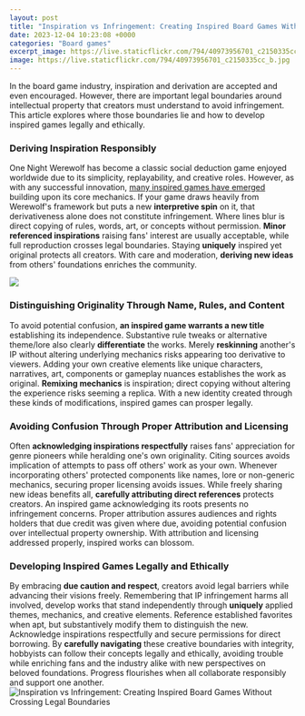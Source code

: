 ```yaml
---
layout: post
title: "Inspiration vs Infringement: Creating Inspired Board Games Without Crossing Legal Boundaries"
date: 2023-12-04 10:23:08 +0000
categories: "Board games"
excerpt_image: https://live.staticflickr.com/794/40973956701_c2150335cc_b.jpg
image: https://live.staticflickr.com/794/40973956701_c2150335cc_b.jpg
---
```


In the board game industry, inspiration and derivation are accepted and even encouraged. However, there are important legal boundaries around intellectual property that creators must understand to avoid infringement. This article explores where those boundaries lie and how to develop inspired games legally and ethically.
### Deriving Inspiration Responsibly 
One Night Werewolf has become a classic social deduction game enjoyed worldwide due to its simplicity, replayability, and creative roles. However, as with any successful innovation, [many inspired games have emerged](https://store.fi.io.vn/chihuahua-christmas-quote-cartoon-chihuahua4050-t-shirt) building upon its core mechanics. If your game draws heavily from Werewolf's framework but puts a new **interpretive spin** on it, that derivativeness alone does not constitute infringement. 
Where lines blur is direct copying of rules, words, art, or concepts without permission. **Minor referenced inspirations** raising fans' interest are usually acceptable, while full reproduction crosses legal boundaries. Staying **uniquely** inspired yet original protects all creators. With care and moderation, **deriving new ideas** from others' foundations enriches the community.

![](https://jessicasirvin.com/wp-content/uploads/2018/07/static1.squarespace.png)
### Distinguishing Originality Through Name, Rules, and Content 
To avoid potential confusion, **an inspired game warrants a new title** establishing its independence. Substantive rule tweaks or alternative theme/lore also clearly **differentiate** the works. Merely **reskinning** another's IP without altering underlying mechanics risks appearing too derivative to viewers. 
Adding your own creative elements like unique characters, narratives, art, components or gameplay nuances establishes the work as original. **Remixing mechanics** is inspiration; direct copying without altering the experience risks seeming a replica. With a new identity created through these kinds of modifications, inspired games can prosper legally.
### Avoiding Confusion Through Proper Attribution and Licensing
Often **acknowledging inspirations respectfully** raises fans' appreciation for genre pioneers while heralding one's own originality. Citing sources avoids implication of attempts to pass off others' work as your own. Whenever incorporating others' protected components like names, lore or non-generic mechanics, securing proper licensing avoids issues.
While freely sharing new ideas benefits all, **carefully attributing direct references** protects creators. An inspired game acknowledging its roots presents no infringement concerns. Proper attribution assures audiences and rights holders that due credit was given where due, avoiding potential confusion over intellectual property ownership. With attribution and licensing addressed properly, inspired works can blossom. 
### Developing Inspired Games Legally and Ethically
By embracing **due caution and respect**, creators avoid legal barriers while advancing their visions freely. Remembering that IP infringement harms all involved, develop works that stand independently through **uniquely** applied themes, mechanics, and creative elements. Reference established favorites when apt, but substantively modify them to distinguish the new. 
Acknowledge inspirations respectfully and secure permissions for direct borrowing. By **carefully navigating** these creative boundaries with integrity, hobbyists can follow their concepts legally and ethically, avoiding trouble while enriching fans and the industry alike with new perspectives on beloved foundations. Progress flourishes when all collaborate responsibly and support one another.
![Inspiration vs Infringement: Creating Inspired Board Games Without Crossing Legal Boundaries](https://live.staticflickr.com/794/40973956701_c2150335cc_b.jpg)